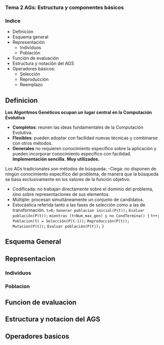 ###  Tema 2 AGs: Estructura y componentes básicos
### Indice 
* Definición
* Esquema general
* Representación
    * Individuos
    * Población
* Función de evaluación
* Estructura y notación del AGS
* Operadores básicos:
    * Selección
    * Reproducción
    * Reemplazo



## Definicion
**Los Algoritmos Genéticos ocupan un lugar central en la Computación Evolutiva**
-  **Completos**: reunen las ideas fundamentales de la Computación Evolutiva.
- **Flexibles**: pueden adoptar con facilidad nuevas técnicas y combinarse con otros métodos.
- **Generales** no requieren conocimiento específico sobre la aplicación y pueden incorporar conocimiento específico con facilidad.
**Implementación sencilla.**
**Muy utilizados.**

Los AGs tradicionales son métodos de búsqueda:
 -Ciega: no disponen de ningún conocimiento específico del problema, de manera
que la búsqueda se basa exclusivamente en los valores de la función objetivo.
-  Codificada: no trabajan directamente sobre el dominio del problema, sino sobre
representaciones de sus elementos.
-  Múltiple: procesan simultáneamente un conjunto de candidatos.
- Estocástica referida tanto a las fases de selección como a las de transformación.
`t=0;`
`Generar poblacion inicial(P(t));`
`Evaluar población(P(t));`
`mientras (t<Num_max_gen) y no CondTermina() {`
`t++;`
`Poblacion(t) = Selección(P(t-1));`
`Reproducción(P(t));`
`Mutacion(P(t));`
`Evaluar población(P(t));`
`}`

## Esquema General
## Representacion
### Individuos
### Poblacion
## Funcion de evaluacion
## Estructura y notacion del AGS
## Operadores basicos
